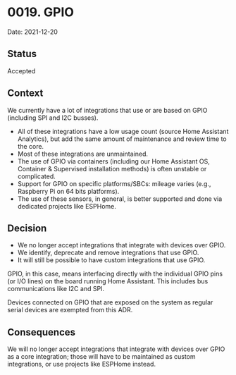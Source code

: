 # 0019. GPIO

Date: 2021-12-20

## Status

Accepted

## Context

We currently have a lot of integrations that use or are based on GPIO (including SPI and I2C busses).

- All of these integrations have a low usage count (source Home Assistant Analytics),
  but add the same amount of maintenance and review time to the core.
- Most of these integrations are unmaintained.
- The use of GPIO via containers (including our Home Assistant OS, Container
  & Supervised installation methods) is often unstable or complicated.
- Support for GPIO on specific platforms/SBCs: mileage varies (e.g., Raspberry Pi on 64 bits platforms).
- The use of these sensors, in general, is better supported and done via dedicated projects like ESPHome.

## Decision

- We no longer accept integrations that integrate with devices over GPIO.
- We identify, deprecate and remove integrations that use GPIO.
- It will still be possible to have custom integrations that use GPIO.

GPIO, in this case, means interfacing directly with the individual GPIO pins
(or I/O lines) on the board running Home Assistant. This includes bus
communications like I2C and SPI.

Devices connected on GPIO that are exposed on the system as regular serial
devices are exempted from this ADR.

## Consequences

We will no longer accept integrations that integrate with devices over GPIO as
a core integration; those will have to be maintained as custom integrations,
or use projects like ESPHome instead.
